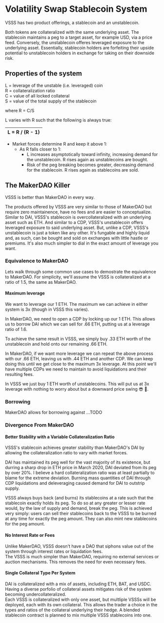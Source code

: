 # Volatility Swap Stablecoin System
VSSS has two product offerings, a stablecoin and an unstablecoin.  
  
Both tokens are collateralized with the same underlying asset. The stablecoin maintains a peg to a target asset, for example USD, via a price feed. Conversely, the unstablecoin offeres leveraged exposure to the underlying asset. Essentially, stablecoin holders are forfeiting their upside potential to unstablecoin holders in exchange for taking on their downside risk.

## Properties of the system
L = leverage of the unstable (i.e. leveraged) coin  
R = collateralization ratio  
C = value of all locked collateral  
S = value of the total supply of the stablecoin  

where R = C/S

L varies with R such that the following is always true:

    
| L = R / (R - 1) |
| --------------- |
  
  
- Market forces determine R and keep it above 1:  
  - As R falls closer to 1:  
    - L increases asymptotically toward infinity, increasing demand for the unstablecoin. R rises again as unstablecoins are bought.  
    - Risk of the peg breaking becomes greater, decreasing demand for the stablecoin. R rises again as stablecoins are sold.  


## The MakerDAO Killer
VSSS is better than MakerDAO in every way.
  
The products offered by VSSS are very similar to those of MakerDAO but require zero maintainence, have no fees and are easier to conceptualize. Similar to DAI, VSSS's stablecoin is overcollateralized with an underlying asset such as ETH. And similar to a CDP, VSSS's unstablecoin offers leveraged exposure to said underlying asset. But, unlike a CDP, VSSS's unstablecoin is just a token like any other. It's fungable and highly liquid and, as such, can be bought and sold on exchanges with little hastle or premiums. It's also much simpler to dial in the exact amount of leverage you want.
  
### Equivalence to MakerDAO
Lets walk through some common use cases to demostrate the equivalence to MakerDAO. For simplicity, we'll assume the VSSS is collateralized at a ratio of 1.5, the same as MakerDAO.

#### Maximum leverage
We want to leverage our 1 ETH. The maximum we can achieve in either system is 3x (though in VSSS this varies).

In MakerDAO, we need to open a CDP by locking up our 1 ETH. This allows us to borrow DAI which we can sell for .66 ETH, putting us at a leverage ratio of 1.6.

To achieve the same result in VSSS, we simply buy .33 ETH worth of the unstablecoin and hold onto our remaining .66 ETH.

In MakerDAO, if we want more leverage we can repeat the above process with our .66 ETH, leaving us with .44 ETH and another CDP. We can keep doing this until we get close to the maximum 3x leverage. At this point we'll have multiple CDPs we need to maintain to avoid liquidations and their resulting fees.

In VSSS we just buy 1 ETH worth of unstablecoins. This will put us at 3x leverage with nothing to worry about but a downward price swing 😎 😬.

### Borrowing
MakerDAO allows for borrowing against ...TODO

### Divergence From MakerDAO
#### Better Stability with a Variable Collateralization Ratio
VSSS's stablecoin achieves greater stability than MakerDAO's DAI by allowing the collateralization ratio to vary with market forces.  
  
DAI has maintained its peg well for the vast majority of its existence, but durring a sharp drop in ETH price in March 2020, DAI deviated from its peg by over 20%. I believe a hard collateralization ratio was at least partially to blame for the extreme deviation. Burning mass quantities of DAI through CDP liquidations and deleveraging caused demand for DAI to outstrip supply.
  
VSSS always buys back (and burns) its stablecoins at a rate such that the stablecoin exactly holds its peg. To do so at any greater or lesser rate would, by the law of supply and demand, break the peg. This is achieved very simply: users can sell their stablecoins back to the VSSS to be burned at any time for exactly the peg amount. They can also mint new stablecoins for the peg amount.

#### No Interest Rate or Fees
Unlike MakerDAO, VSSS doesn't have a DAO that siphons value out of the system through interest rates or liquidation fees.  
The VSSS is much simpler than MakerDAO, requiring no external services or auction mechanisms. This removes the need for even necessary fees.

#### Single Collateral Type Per System
DAI is collateralized with a mix of assets, including ETH, BAT, and USDC. Having a diverse porfolio of collateral assets mitigates risk of the system becoming undercollateralized.  
Each VSSS is collateralized with only one asset, but multliple VSSSs will be deployed, each with its own collateral. This allows the trader a choice in the types and ratios of the collateral underlying their hedge. A blended stablecoin contract is planned to mix multiple VSSS stablecoins into one.
